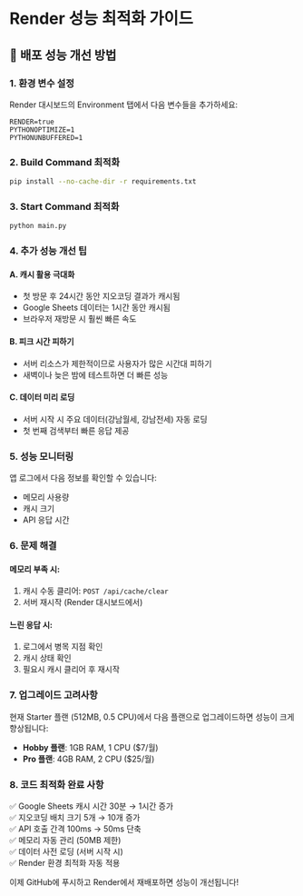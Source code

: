 # Render 성능 최적화 가이드

## 🚀 배포 성능 개선 방법

### 1. 환경 변수 설정
Render 대시보드의 Environment 탭에서 다음 변수들을 추가하세요:

```
RENDER=true
PYTHONOPTIMIZE=1
PYTHONUNBUFFERED=1
```

### 2. Build Command 최적화
```bash
pip install --no-cache-dir -r requirements.txt
```

### 3. Start Command 최적화
```bash
python main.py
```

### 4. 추가 성능 개선 팁

#### A. 캐시 활용 극대화
- 첫 방문 후 24시간 동안 지오코딩 결과가 캐시됨
- Google Sheets 데이터는 1시간 동안 캐시됨
- 브라우저 재방문 시 훨씬 빠른 속도

#### B. 피크 시간 피하기
- 서버 리소스가 제한적이므로 사용자가 많은 시간대 피하기
- 새벽이나 늦은 밤에 테스트하면 더 빠른 성능

#### C. 데이터 미리 로딩
- 서버 시작 시 주요 데이터(강남월세, 강남전세) 자동 로딩
- 첫 번째 검색부터 빠른 응답 제공

### 5. 성능 모니터링
앱 로그에서 다음 정보를 확인할 수 있습니다:
- 메모리 사용량
- 캐시 크기
- API 응답 시간

### 6. 문제 해결

#### 메모리 부족 시:
1. 캐시 수동 클리어: `POST /api/cache/clear`
2. 서버 재시작 (Render 대시보드에서)

#### 느린 응답 시:
1. 로그에서 병목 지점 확인
2. 캐시 상태 확인
3. 필요시 캐시 클리어 후 재시작

### 7. 업그레이드 고려사항

현재 Starter 플랜 (512MB, 0.5 CPU)에서 다음 플랜으로 업그레이드하면 성능이 크게 향상됩니다:

- **Hobby 플랜**: 1GB RAM, 1 CPU ($7/월)
- **Pro 플랜**: 4GB RAM, 2 CPU ($25/월)

### 8. 코드 최적화 완료 사항

✅ Google Sheets 캐시 시간 30분 → 1시간 증가  
✅ 지오코딩 배치 크기 5개 → 10개 증가  
✅ API 호출 간격 100ms → 50ms 단축  
✅ 메모리 자동 관리 (50MB 제한)  
✅ 데이터 사전 로딩 (서버 시작 시)  
✅ Render 환경 최적화 자동 적용  

이제 GitHub에 푸시하고 Render에서 재배포하면 성능이 개선됩니다! 